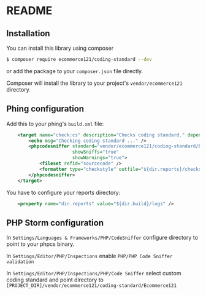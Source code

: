 README
======

## Installation

You can install this library using composer

``` bash
$ composer require ecommerce121/coding-standard --dev
```

or add the package to your `composer.json` file directly.

Composer will install the library to your project's `vendor/ecommerce121` directory.

## Phing configuration

Add this to your phing's `build.xml` file:

``` xml
    <target name="check:cs" description="Checks coding standard." depends="prepare">
        <echo msg="Checking coding standard ..." />
        <phpcodesniffer standard="vendor/ecommerce121/coding-standard/Ecommerce121"
                        showSniffs="true"
                        showWarnings="true">
            <fileset refid="sourcecode" />
            <formatter type="checkstyle" outfile="${dir.reports}/checkstyle.xml" />
        </phpcodesniffer>
    </target>
```

You have to configure your reports directory:

``` xml
    <property name="dir.reports" value="${dir.build}/logs" />
```

## PHP Storm configuration

In `Settings/Languages & Frameworks/PHP/CodeSniffer` configure directory to point to your phpcs binary.

In `Settings/Editor/PHP/Inspections` enable `PHP/PHP Code Sniffer validation`

In `Settings/Editor/PHP/Inspections/PHP/Code Sniffer` select custom coding standard and point directory to `[PROJECT_DIR]/vendor/ecommerce121/coding-standard/Ecommerce121`
